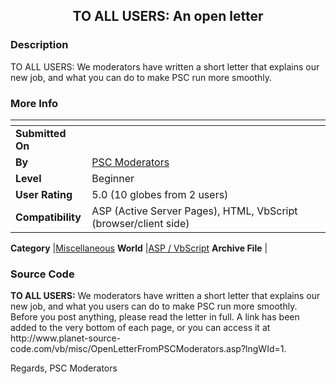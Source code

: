 ﻿<div align="center">

## TO ALL USERS: An open letter


</div>

### Description

TO ALL USERS: We moderators have written a short letter that explains our new job, and what you can do to make PSC run more smoothly.
 
### More Info
 


<span>             |<span>
---                |---
**Submitted On**   |
**By**             |[PSC Moderators](https://github.com/Planet-Source-Code/PSCIndex/blob/master/ByAuthor/psc-moderators.md)
**Level**          |Beginner
**User Rating**    |5.0 (10 globes from 2 users)
**Compatibility**  |ASP \(Active Server Pages\), HTML, VbScript \(browser/client side\)

**Category**       |[Miscellaneous](https://github.com/Planet-Source-Code/PSCIndex/blob/master/ByCategory/miscellaneous__4-1.md)
**World**          |[ASP / VbScript](https://github.com/Planet-Source-Code/PSCIndex/blob/master/ByWorld/asp-vbscript.md)
**Archive File**   |[](https://github.com/Planet-Source-Code/psc-moderators-to-all-users-an-open-letter__4-9257/archive/master.zip)





### Source Code

<p><b>TO ALL USERS:</b> We moderators have written a short letter that explains our new job, and what you users can do to make PSC run more smoothly. Before you post anything, please read the letter in full. A link has been added to the very bottom of each page, or you can access it at http://www.planet-source-code.com/vb/misc/OpenLetterFromPSCModerators.asp?lngWId=1.</p>
<p>Regards, PSC Moderators</p>

